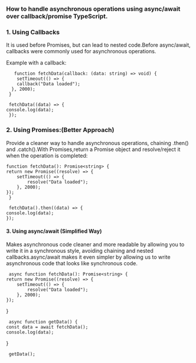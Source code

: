 ### How to handle asynchronous operations using async/await over callback/promise TypeScript.

### 1. Using Callbacks

It is used before Promises, but can lead to nested code.Before async/await, callbacks were commonly used for asynchronous operations.

Example with a callback:

       function fetchData(callback: (data: string) => void) {
        setTimeout(() => {
        callback("Data loaded");
      }, 2000);
     }

     fetchData((data) => {
    console.log(data); 
     });


### 2. Using Promises:(Better Approach)

Provide a cleaner way to handle asynchronous operations, chaining .then() and .catch().With Promises,return a Promise object and resolve/reject it when the operation is completed:

    function fetchData(): Promise<string> {
    return new Promise((resolve) => {
        setTimeout(() => {
            resolve("Data loaded");
        }, 2000);
    });
     }

     fetchData().then((data) => {
    console.log(data); 
    });


#### 3. Using async/await (Simplified Way)
   
   Makes asynchronous code cleaner and more readable by allowing you to write it in a synchronous style, avoiding chaining and nested callbacks.async/await makes it even simpler by allowing us to write asynchronous code that looks like synchronous code.

     async function fetchData(): Promise<string> {
    return new Promise((resolve) => {
        setTimeout(() => {
            resolve("Data loaded");
        }, 2000);
    });
   }

     async function getData() {
    const data = await fetchData();
    console.log(data);
   }

     getData();
